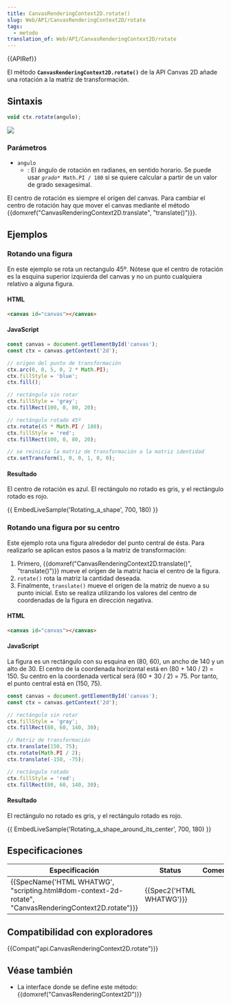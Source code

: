 ```yaml
---
title: CanvasRenderingContext2D.rotate()
slug: Web/API/CanvasRenderingContext2D/rotate
tags:
  - metodo
translation_of: Web/API/CanvasRenderingContext2D/rotate
---
```

{{APIRef}}

El método **`CanvasRenderingContext2D.rotate()`** de la API Canvas 2D añade una rotación a la matriz de transformación.

## Sintaxis

```js
void ctx.rotate(angulo);
```

![](https://mdn.mozillademos.org/files/233/Canvas_grid_rotate.png)

### Parámetros

- `angulo`
  - : El ángulo de rotación en radianes, en sentido horario. Se puede usar _`grado`_`* Math.PI / 180` si se quiere calcular a partir de un valor de grado sexagesimal.

El centro de rotación es siempre el orígen del canvas. Para cambiar el centro de rotación hay que mover el canvas mediante el método {{domxref("CanvasRenderingContext2D.translate", "translate()")}}.

## Ejemplos

### Rotando una figura

En este ejemplo se rota un rectangulo 45º. Nótese que el centro de rotación es la esquina superior izquierda del canvas y no un punto cualquiera relativo a alguna figura.

#### HTML

```html
<canvas id="canvas"></canvas>
```

#### JavaScript

```js
const canvas = document.getElementById('canvas');
const ctx = canvas.getContext('2d');

// origen del punto de transformación
ctx.arc(0, 0, 5, 0, 2 * Math.PI);
ctx.fillStyle = 'blue';
ctx.fill();

// rectángulo sin rotar
ctx.fillStyle = 'gray';
ctx.fillRect(100, 0, 80, 20);

// rectángulo rotado 45º
ctx.rotate(45 * Math.PI / 180);
ctx.fillStyle = 'red';
ctx.fillRect(100, 0, 80, 20);

// se reinicia la matriz de transformación a la matriz identidad
ctx.setTransform(1, 0, 0, 1, 0, 0);
```

#### Resultado

El centro de rotación es azul. El rectángulo no rotado es gris, y el rectángulo rotado es rojo.

{{ EmbedLiveSample('Rotating_a_shape', 700, 180) }}

### Rotando una figura por su centro

Este ejemplo rota una figura alrededor del punto central de ésta. Para realizarlo se aplican estos pasos a la matriz de transformación:

1. Primero, {{domxref("CanvasRenderingContext2D.translate()", "translate()")}} mueve el orígen de la matriz hacia el centro de la figura.
2. `rotate()` rota la matriz la cantidad deseada.
3. Finalmente, `translate()` mueve el origen de la matriz de nuevo a su punto inicial. Esto se realiza utilizando los valores del centro de coordenadas de la figura en dirección negativa.

#### HTML

```html
<canvas id="canvas"></canvas>
```

#### JavaScript

La figura es un rectángulo con su esquina en (80, 60), un ancho de 140 y un alto de 30. El centro de la coordenada horizontal está en (80 + 140 / 2) = 150. Su centro en la coordenada vertical será (60 + 30 / 2) = 75. Por tanto, el punto central está en (150, 75).

```js
const canvas = document.getElementById('canvas');
const ctx = canvas.getContext('2d');

// rectángulo sin rotar
ctx.fillStyle = 'gray';
ctx.fillRect(80, 60, 140, 30);

// Matriz de transformación
ctx.translate(150, 75);
ctx.rotate(Math.PI / 2);
ctx.translate(-150, -75);

// rectángulo rotado
ctx.fillStyle = 'red';
ctx.fillRect(80, 60, 140, 30);
```

#### Resultado

El rectángulo no rotado es gris, y el rectángulo rotado es rojo.

{{ EmbedLiveSample('Rotating_a_shape_around_its_center', 700, 180) }}

## Especificaciones

| Especificación                                                                                                                           | Status                           | Comentarios |
| ---------------------------------------------------------------------------------------------------------------------------------------- | -------------------------------- | ----------- |
| {{SpecName('HTML WHATWG', "scripting.html#dom-context-2d-rotate", "CanvasRenderingContext2D.rotate")}} | {{Spec2('HTML WHATWG')}} |             |

## Compatibilidad con exploradores

{{Compat("api.CanvasRenderingContext2D.rotate")}}

## Véase también

- La interface donde se define este método: {{domxref("CanvasRenderingContext2D")}}
